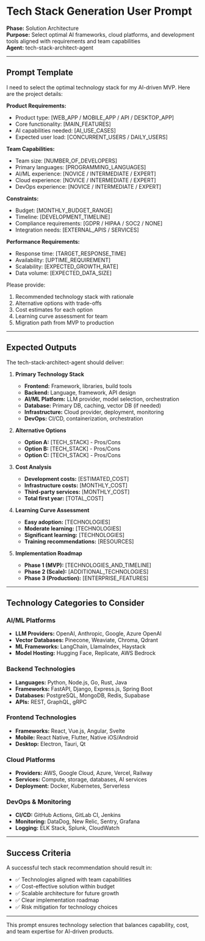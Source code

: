 # Tech Stack Generation User Prompt

**Phase:** Solution Architecture  
**Purpose:** Select optimal AI frameworks, cloud platforms, and development tools aligned with requirements and team capabilities  
**Agent:** tech-stack-architect-agent  

---

## Prompt Template

I need to select the optimal technology stack for my AI-driven MVP. Here are the project details:

**Product Requirements:**
- Product type: [WEB_APP / MOBILE_APP / API / DESKTOP_APP]
- Core functionality: [MAIN_FEATURES]
- AI capabilities needed: [AI_USE_CASES]
- Expected user load: [CONCURRENT_USERS / DAILY_USERS]

**Team Capabilities:**
- Team size: [NUMBER_OF_DEVELOPERS]
- Primary languages: [PROGRAMMING_LANGUAGES]
- AI/ML experience: [NOVICE / INTERMEDIATE / EXPERT]
- Cloud experience: [NOVICE / INTERMEDIATE / EXPERT]
- DevOps experience: [NOVICE / INTERMEDIATE / EXPERT]

**Constraints:**
- Budget: [MONTHLY_BUDGET_RANGE]
- Timeline: [DEVELOPMENT_TIMELINE]
- Compliance requirements: [GDPR / HIPAA / SOC2 / NONE]
- Integration needs: [EXTERNAL_APIS / SERVICES]

**Performance Requirements:**
- Response time: [TARGET_RESPONSE_TIME]
- Availability: [UPTIME_REQUIREMENT]
- Scalability: [EXPECTED_GROWTH_RATE]
- Data volume: [EXPECTED_DATA_SIZE]

Please provide:
1. Recommended technology stack with rationale
2. Alternative options with trade-offs
3. Cost estimates for each option
4. Learning curve assessment for team
5. Migration path from MVP to production

---

## Expected Outputs

The tech-stack-architect-agent should deliver:

1. **Primary Technology Stack**
   - **Frontend:** Framework, libraries, build tools
   - **Backend:** Language, framework, API design
   - **AI/ML Platform:** LLM provider, model selection, orchestration
   - **Database:** Primary DB, caching, vector DB (if needed)
   - **Infrastructure:** Cloud provider, deployment, monitoring
   - **DevOps:** CI/CD, containerization, orchestration

2. **Alternative Options**
   - **Option A:** [TECH_STACK] - Pros/Cons
   - **Option B:** [TECH_STACK] - Pros/Cons
   - **Option C:** [TECH_STACK] - Pros/Cons

3. **Cost Analysis**
   - **Development costs:** [ESTIMATED_COST]
   - **Infrastructure costs:** [MONTHLY_COST]
   - **Third-party services:** [MONTHLY_COST]
   - **Total first year:** [TOTAL_COST]

4. **Learning Curve Assessment**
   - **Easy adoption:** [TECHNOLOGIES]
   - **Moderate learning:** [TECHNOLOGIES]
   - **Significant learning:** [TECHNOLOGIES]
   - **Training recommendations:** [RESOURCES]

5. **Implementation Roadmap**
   - **Phase 1 (MVP):** [TECHNOLOGIES_AND_TIMELINE]
   - **Phase 2 (Scale):** [ADDITIONAL_TECHNOLOGIES]
   - **Phase 3 (Production):** [ENTERPRISE_FEATURES]

---

## Technology Categories to Consider

### AI/ML Platforms
- **LLM Providers:** OpenAI, Anthropic, Google, Azure OpenAI
- **Vector Databases:** Pinecone, Weaviate, Chroma, Qdrant
- **ML Frameworks:** LangChain, LlamaIndex, Haystack
- **Model Hosting:** Hugging Face, Replicate, AWS Bedrock

### Backend Technologies
- **Languages:** Python, Node.js, Go, Rust, Java
- **Frameworks:** FastAPI, Django, Express.js, Spring Boot
- **Databases:** PostgreSQL, MongoDB, Redis, Supabase
- **APIs:** REST, GraphQL, gRPC

### Frontend Technologies
- **Frameworks:** React, Vue.js, Angular, Svelte
- **Mobile:** React Native, Flutter, Native iOS/Android
- **Desktop:** Electron, Tauri, Qt

### Cloud Platforms
- **Providers:** AWS, Google Cloud, Azure, Vercel, Railway
- **Services:** Compute, storage, databases, AI services
- **Deployment:** Docker, Kubernetes, Serverless

### DevOps & Monitoring
- **CI/CD:** GitHub Actions, GitLab CI, Jenkins
- **Monitoring:** DataDog, New Relic, Sentry, Grafana
- **Logging:** ELK Stack, Splunk, CloudWatch

---

## Success Criteria

A successful tech stack recommendation should result in:

- ✅ Technologies aligned with team capabilities
- ✅ Cost-effective solution within budget
- ✅ Scalable architecture for future growth
- ✅ Clear implementation roadmap
- ✅ Risk mitigation for technology choices

---

This prompt ensures technology selection that balances capability, cost, and team expertise for AI-driven products.

